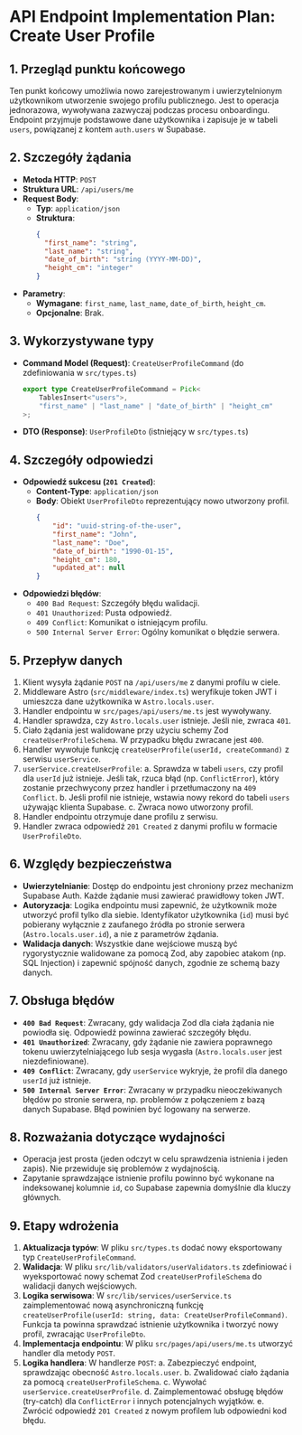 # API Endpoint Implementation Plan: Create User Profile

## 1. Przegląd punktu końcowego
Ten punkt końcowy umożliwia nowo zarejestrowanym i uwierzytelnionym użytkownikom utworzenie swojego profilu publicznego. Jest to operacja jednorazowa, wywoływana zazwyczaj podczas procesu onboardingu. Endpoint przyjmuje podstawowe dane użytkownika i zapisuje je w tabeli `users`, powiązanej z kontem `auth.users` w Supabase.

## 2. Szczegóły żądania
-   **Metoda HTTP**: `POST`
-   **Struktura URL**: `/api/users/me`
-   **Request Body**:
    -   **Typ**: `application/json`
    -   **Struktura**:
        ```json
        {
          "first_name": "string",
          "last_name": "string",
          "date_of_birth": "string (YYYY-MM-DD)",
          "height_cm": "integer"
        }
        ```
-   **Parametry**:
    -   **Wymagane**: `first_name`, `last_name`, `date_of_birth`, `height_cm`.
    -   **Opcjonalne**: Brak.

## 3. Wykorzystywane typy
-   **Command Model (Request)**: `CreateUserProfileCommand` (do zdefiniowania w `src/types.ts`)
    ```typescript
    export type CreateUserProfileCommand = Pick<
    	TablesInsert<"users">,
    	"first_name" | "last_name" | "date_of_birth" | "height_cm"
    >;
    ```
-   **DTO (Response)**: `UserProfileDto` (istniejący w `src/types.ts`)

## 4. Szczegóły odpowiedzi
-   **Odpowiedź sukcesu (`201 Created`)**:
    -   **Content-Type**: `application/json`
    -   **Body**: Obiekt `UserProfileDto` reprezentujący nowo utworzony profil.
        ```json
        {
            "id": "uuid-string-of-the-user",
            "first_name": "John",
            "last_name": "Doe",
            "date_of_birth": "1990-01-15",
            "height_cm": 180,
            "updated_at": null
        }
        ```
-   **Odpowiedzi błędów**:
    -   `400 Bad Request`: Szczegóły błędu walidacji.
    -   `401 Unauthorized`: Pusta odpowiedź.
    -   `409 Conflict`: Komunikat o istniejącym profilu.
    -   `500 Internal Server Error`: Ogólny komunikat o błędzie serwera.

## 5. Przepływ danych
1.  Klient wysyła żądanie `POST` na `/api/users/me` z danymi profilu w ciele.
2.  Middleware Astro (`src/middleware/index.ts`) weryfikuje token JWT i umieszcza dane użytkownika w `Astro.locals.user`.
3.  Handler endpointu w `src/pages/api/users/me.ts` jest wywoływany.
4.  Handler sprawdza, czy `Astro.locals.user` istnieje. Jeśli nie, zwraca `401`.
5.  Ciało żądania jest walidowane przy użyciu schemy Zod `createUserProfileSchema`. W przypadku błędu zwracane jest `400`.
6.  Handler wywołuje funkcję `createUserProfile(userId, createCommand)` z serwisu `userService`.
7.  `userService.createUserProfile`:
    a. Sprawdza w tabeli `users`, czy profil dla `userId` już istnieje. Jeśli tak, rzuca błąd (np. `ConflictError`), który zostanie przechwycony przez handler i przetłumaczony na `409 Conflict`.
    b. Jeśli profil nie istnieje, wstawia nowy rekord do tabeli `users` używając klienta Supabase.
    c. Zwraca nowo utworzony profil.
8.  Handler endpointu otrzymuje dane profilu z serwisu.
9.  Handler zwraca odpowiedź `201 Created` z danymi profilu w formacie `UserProfileDto`.

## 6. Względy bezpieczeństwa
-   **Uwierzytelnianie**: Dostęp do endpointu jest chroniony przez mechanizm Supabase Auth. Każde żądanie musi zawierać prawidłowy token JWT.
-   **Autoryzacja**: Logika endpointu musi zapewnić, że użytkownik może utworzyć profil tylko dla siebie. Identyfikator użytkownika (`id`) musi być pobierany wyłącznie z zaufanego źródła po stronie serwera (`Astro.locals.user.id`), a nie z parametrów żądania.
-   **Walidacja danych**: Wszystkie dane wejściowe muszą być rygorystycznie walidowane za pomocą Zod, aby zapobiec atakom (np. SQL Injection) i zapewnić spójność danych, zgodnie ze schemą bazy danych.

## 7. Obsługa błędów
-   **`400 Bad Request`**: Zwracany, gdy walidacja Zod dla ciała żądania nie powiodła się. Odpowiedź powinna zawierać szczegóły błędu.
-   **`401 Unauthorized`**: Zwracany, gdy żądanie nie zawiera poprawnego tokenu uwierzytelniającego lub sesja wygasła (`Astro.locals.user` jest niezdefiniowane).
-   **`409 Conflict`**: Zwracany, gdy `userService` wykryje, że profil dla danego `userId` już istnieje.
-   **`500 Internal Server Error`**: Zwracany w przypadku nieoczekiwanych błędów po stronie serwera, np. problemów z połączeniem z bazą danych Supabase. Błąd powinien być logowany na serwerze.

## 8. Rozważania dotyczące wydajności
-   Operacja jest prosta (jeden odczyt w celu sprawdzenia istnienia i jeden zapis). Nie przewiduje się problemów z wydajnością.
-   Zapytanie sprawdzające istnienie profilu powinno być wykonane na indeksowanej kolumnie `id`, co Supabase zapewnia domyślnie dla kluczy głównych.

## 9. Etapy wdrożenia
1.  **Aktualizacja typów**: W pliku `src/types.ts` dodać nowy eksportowany typ `CreateUserProfileCommand`.
2.  **Walidacja**: W pliku `src/lib/validators/userValidators.ts` zdefiniować i wyeksportować nowy schemat Zod `createUserProfileSchema` do walidacji danych wejściowych.
3.  **Logika serwisowa**: W `src/lib/services/userService.ts` zaimplementować nową asynchroniczną funkcję `createUserProfile(userId: string, data: CreateUserProfileCommand)`. Funkcja ta powinna sprawdzać istnienie użytkownika i tworzyć nowy profil, zwracając `UserProfileDto`.
4.  **Implementacja endpointu**: W pliku `src/pages/api/users/me.ts` utworzyć handler dla metody `POST`.
5.  **Logika handlera**: W handlerze `POST`:
    a. Zabezpieczyć endpoint, sprawdzając obecność `Astro.locals.user`.
    b. Zwalidować ciało żądania za pomocą `createUserProfileSchema`.
    c. Wywołać `userService.createUserProfile`.
    d. Zaimplementować obsługę błędów (try-catch) dla `ConflictError` i innych potencjalnych wyjątków.
    e. Zwrócić odpowiedź `201 Created` z nowym profilem lub odpowiedni kod błędu.
